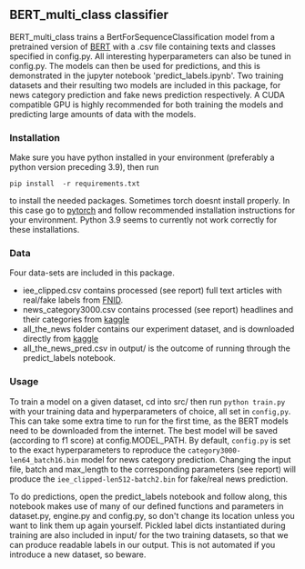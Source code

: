 ## BERT_multi_class classifier

BERT_multi_class trains a BertForSequenceClassification model from a pretrained version of [BERT](https://arxiv.org/abs/1810.04805) with a .csv file containing texts and classes specified in config.py. All interesting hyperparameters can also be tuned in config.py. The models can then be used for predictions, and this is demonstrated in the jupyter notebook 'predict_labels.ipynb'. Two training datasets and their resulting two models are included in this package, for news category prediction and fake news prediction respectively. A CUDA compatible GPU is highly recommended for both training the models and predicting large amounts of data with the models. 

### Installation 
Make sure you have python installed in your environment (preferably a python version preceding 3.9), then run

`pip install  -r requirements.txt`

to install the needed packages. Sometimes torch doesnt install properly. In this case go to [pytorch](https://pytorch.org/) and follow recommended installation instructions for your environment. Python 3.9 seems to currently not work correctly for these installations.

### Data
Four data-sets are included in this package. 
* iee_clipped.csv contains processed (see report) full text articles with real/fake labels from [FNID](https://ieee-dataport.org/open-access/fnid-fake-news-inference-dataset).
* news_category3000.csv contains processed (see report) headlines and their categories from [kaggle](https://www.kaggle.com/rmisra/news-category-dataset)
* all_the_news folder contains our experiment dataset, and is downloaded directly from [kaggle](https://www.kaggle.com/snapcrack/all-the-news) 
* all_the_news_pred.csv in output/ is the outcome of running through the predict_labels notebook.

### Usage
To train a model on a given dataset, cd into src/ then run `python train.py` with your training data and hyperparameters of choice, all set in `config,py`. This can take some extra time to run for the first time, as the BERT models need to be downloaded from the internet. The best model will be saved (according to f1 score) at config.MODEL_PATH. By default, `config.py` is set to the exact hyperparameters to reproduce the `category3000-len64_batch16.bin` model for news category prediction. Changing the input file, batch and max_length to the corresponding parameters (see report) will produce the `iee_clipped-len512-batch2.bin` for fake/real news prediction.

To do predictions, open the predict_labels notebook and follow along, this notebook makes use of many of our defined functions and parameters in dataset.py, engine.py and config.py, so don't change its location unless you want to link them up again yourself. Pickled label dicts instantiated during training are also included in input/ for the two training datasets, so that we can produce readable labels in our output. This is not automated if you introduce a new dataset, so beware.
